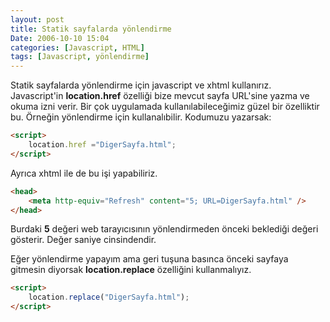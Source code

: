 ```yaml
---
layout: post
title: Statik sayfalarda yönlendirme
Date: 2006-10-10 15:04
categories: [Javascript, HTML]
tags: [Javascript, yönlendirme]
---
```


Statik sayfalarda yönlendirme için javascript ve xhtml kullanırız.
Javascript'in **location.href** özelliği bize mevcut sayfa URL'sine
yazma ve okuma izni verir. Bir çok uygulamada kullanılabileceğimiz güzel
bir özelliktir bu. Örneğin yönlendirme için kullanalıbilir. Kodumuzu
yazarsak:

```html
<script>
	location.href ="DigerSayfa.html";
</script>
```

Ayrıca xhtml ile de bu işi yapabiliriz.

```html
<head>
	<meta http-equiv="Refresh" content="5; URL=DigerSayfa.html" />
</head>
```

Burdaki **5** değeri web tarayıcısının yönlendirmeden önceki beklediği
değeri gösterir. Değer saniye cinsindendir.

Eğer yönlendirme yapayım ama geri tuşuna basınca önceki sayfaya gitmesin
diyorsak **location.replace** özelliğini kullanmalıyız.

```html
<script>
	location.replace("DigerSayfa.html");
</script>
```
